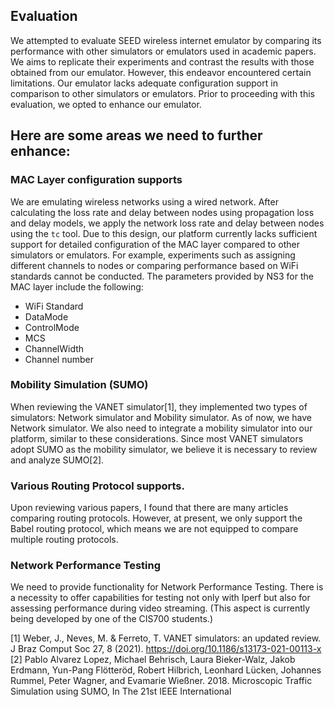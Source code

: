 ## Evaluation 
We attempted to evaluate SEED wireless internet emulator by comparing its performance with other simulators or emulators used in academic papers. 
We aims to replicate their experiments and contrast the results with those obtained from our emulator.  However, this endeavor encountered certain limitations. Our emulator lacks adequate configuration support in comparison to other simulators or emulators. Prior to proceeding with this evaluation, we opted to enhance our emulator.

## Here are some areas we need to further enhance:

### MAC Layer configuration supports
We are emulating wireless networks using a wired network. After calculating the loss rate and delay between nodes using propagation loss and delay models, we apply the network loss rate and delay between nodes using the `tc` tool. Due to this design, our platform currently lacks sufficient support for detailed configuration of the MAC layer compared to other simulators or emulators. For example, experiments such as assigning different channels to nodes or comparing performance based on WiFi standards cannot be conducted. The parameters provided by NS3 for the MAC layer include the following:
- WiFi Standard
- DataMode
- ControlMode
- MCS
- ChannelWidth
- Channel number

### Mobility Simulation (SUMO)
When reviewing the VANET simulator[1], they implemented two types of simulators: Network simulator and Mobility simulator. As of now, we have Network simulator. We also need to integrate a mobility simulator into our platform, similar to these considerations. Since most VANET simulators adopt SUMO as the mobility simulator, we believe it is necessary to review and analyze SUMO[2].

### Various Routing Protocol supports.
Upon reviewing various papers, I found that there are many articles comparing routing protocols. However, at present, we only support the Babel routing protocol, which means we are not equipped to compare multiple routing protocols.

### Network Performance Testing
We need to provide functionality for Network Performance Testing. There is a necessity to offer capabilities for testing not only with Iperf but also for assessing performance during video streaming. (This aspect is currently being developed by one of the CIS700 students.)





[1] Weber, J., Neves, M. & Ferreto, T. VANET simulators: an updated review. J Braz Comput Soc 27, 8 (2021). https://doi.org/10.1186/s13173-021-00113-x
[2] Pablo Alvarez Lopez, Michael Behrisch, Laura Bieker-Walz, Jakob Erdmann, Yun-Pang Flötteröd, Robert Hilbrich, Leonhard Lücken, Johannes Rummel, Peter Wagner, and Evamarie Wießner. 2018. Microscopic Traffic Simulation using SUMO, In The 21st IEEE International 
